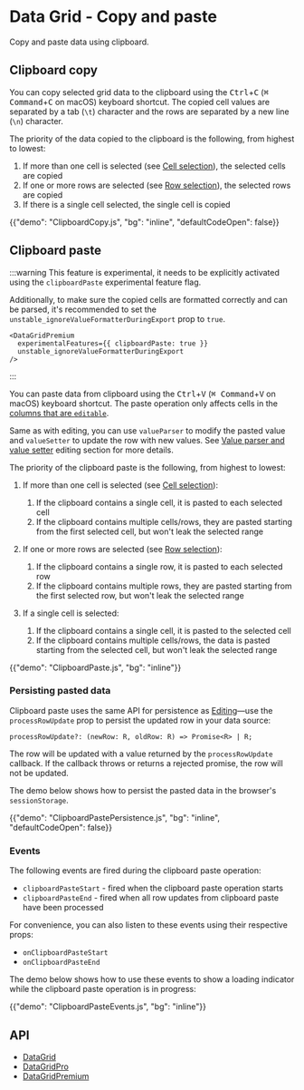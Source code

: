 # Data Grid - Copy and paste

<p class="description">Copy and paste data using clipboard.</p>

## Clipboard copy

You can copy selected grid data to the clipboard using the <kbd class="key">Ctrl</kbd>+<kbd class="key">C</kbd> (<kbd class="key">⌘ Command</kbd>+<kbd class="key">C</kbd> on macOS) keyboard shortcut.
The copied cell values are separated by a tab (`\t`) character and the rows are separated by a new line (`\n`) character.

The priority of the data copied to the clipboard is the following, from highest to lowest:

1. If more than one cell is selected (see [Cell selection<span class="plan-premium" title="Premium plan"></span>](/x/react-data-grid/cell-selection/)), the selected cells are copied
2. If one or more rows are selected (see [Row selection](/x/react-data-grid/row-selection/)), the selected rows are copied
3. If there is a single cell selected, the single cell is copied

{{"demo": "ClipboardCopy.js", "bg": "inline", "defaultCodeOpen": false}}

## Clipboard paste [<span class="plan-premium"></span>](/x/introduction/licensing/#premium-plan)

:::warning
This feature is experimental, it needs to be explicitly activated using the `clipboardPaste` experimental feature flag.

Additionally, to make sure the copied cells are formatted correctly and can be parsed,
it's recommended to set the `unstable_ignoreValueFormatterDuringExport` prop to `true`.

```tsx
<DataGridPremium
  experimentalFeatures={{ clipboardPaste: true }}
  unstable_ignoreValueFormatterDuringExport
/>
```

:::

You can paste data from clipboard using the <kbd class="key">Ctrl</kbd>+<kbd class="key">V</kbd> (<kbd class="key">⌘ Command</kbd>+<kbd class="key">V</kbd> on macOS) keyboard shortcut.
The paste operation only affects cells in the [columns that are `editable`](/x/react-data-grid/editing/#making-a-column-editable).

Same as with editing, you can use `valueParser` to modify the pasted value and `valueSetter` to update the row with new values.
See [Value parser and value setter](/x/react-data-grid/editing/#value-parser-and-value-setter) editing section for more details.

The priority of the clipboard paste is the following, from highest to lowest:

1. If more than one cell is selected (see [Cell selection<span class="plan-premium" title="Premium plan"></span>](/x/react-data-grid/cell-selection/)):

   1. If the clipboard contains a single cell, it is pasted to each selected cell
   2. If the clipboard contains multiple cells/rows, they are pasted starting from the first selected cell, but won't leak the selected range

2. If one or more rows are selected (see [Row selection](/x/react-data-grid/row-selection/)):

   1. If the clipboard contains a single row, it is pasted to each selected row
   2. If the clipboard contains multiple rows, they are pasted starting from the first selected row, but won't leak the selected range

3. If a single cell is selected:
   1. If the clipboard contains a single cell, it is pasted to the selected cell
   2. If the clipboard contains multiple cells/rows, the data is pasted starting from the selected cell, but won't leak the selected range

{{"demo": "ClipboardPaste.js", "bg": "inline"}}

### Persisting pasted data

Clipboard paste uses the same API for persistence as [Editing](/x/react-data-grid/editing/#persistence)—use the `processRowUpdate` prop to persist the updated row in your data source:

```tsx
processRowUpdate?: (newRow: R, oldRow: R) => Promise<R> | R;
```

The row will be updated with a value returned by the `processRowUpdate` callback.
If the callback throws or returns a rejected promise, the row will not be updated.

The demo below shows how to persist the pasted data in the browser's `sessionStorage`.

{{"demo": "ClipboardPastePersistence.js", "bg": "inline", "defaultCodeOpen": false}}

### Events

The following events are fired during the clipboard paste operation:

- `clipboardPasteStart` - fired when the clipboard paste operation starts
- `clipboardPasteEnd` - fired when all row updates from clipboard paste have been processed

For convenience, you can also listen to these events using their respective props:

- `onClipboardPasteStart`
- `onClipboardPasteEnd`

The demo below shows how to use these events to show a loading indicator while the clipboard paste operation is in progress:

{{"demo": "ClipboardPasteEvents.js", "bg": "inline"}}

## API

- [DataGrid](/x/api/data-grid/data-grid/)
- [DataGridPro](/x/api/data-grid/data-grid-pro/)
- [DataGridPremium](/x/api/data-grid/data-grid-premium/)
